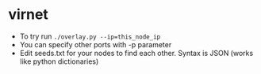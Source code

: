 virnet
======
* To try run `./overlay.py --ip=this_node_ip`
* You can specify other ports with -p parameter
* Edit seeds.txt for your nodes to find each other. Syntax is JSON (works like python dictionaries)
